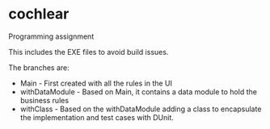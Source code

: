 # cochlear
Programming assignment

This includes the EXE files to avoid build issues.

The branches are:
* Main - First created with all the rules in the UI
* withDataModule - Based on Main, it contains a data module to hold the business rules
* withClass - Based on the withDataModule adding a class to encapsulate the implementation and test cases with DUnit.

